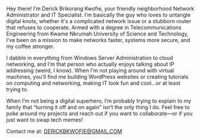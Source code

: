 Hey there! I’m Derick Brikorang Kwofie, your friendly neighborhood Network Administrator and IT Specialist. 
I’m basically the guy who loves to untangle digital knots, whether it's a complicated network issue or a stubborn router that refuses to cooperate. 
Armed with a degree in Telecommunications Engineering from Kwame Nkrumah University of Science and Technology, I’ve been on a mission to make networks faster, systems more secure, and my coffee stronger.

I dabble in everything from Windows Server Administration to cloud networking, and I’m that person who actually enjoys talking about IP addressing (weird, I know). 
When I'm not playing around with virtual machines, you’ll find me building WordPress websites or creating tutorials on computing and networking, making IT look fun and cool…or at least trying to.

When I’m not being a digital superhero, I’m probably trying to explain to my family that “turning it off and on again” isn’t the only thing I do. 
Feel free to poke around my projects and reach out if you want to collaborate—or if you just want to swap tech memes!

Contact me at: DERICKBKWOFIE@GMAIL.COM


<!---
DEtboi/DEtboi is a ✨ special ✨ repository because its `README.md` (this file) appears on your GitHub profile.
You can click the Preview link to take a look at your changes.
--->
